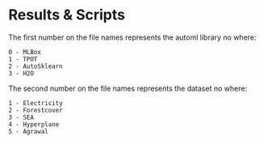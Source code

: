 # Results & Scripts

The first number on the file names represents the automl library no where:

	0 - MLBox
	1 - TPOT
	2 - AutoSklearn
	3 - H2O

The second number on the file names represents the dataset no where:
	
	1 - Electricity
	2 - Forestcover
	3 - SEA
	4 - Hyperplane
	5 - Agrawal



